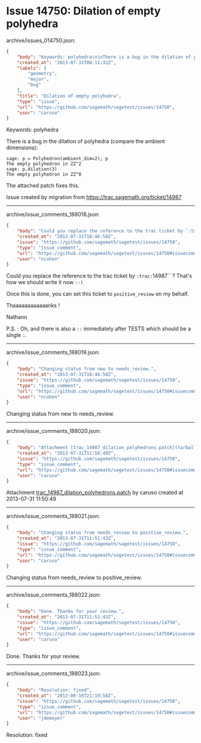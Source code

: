 # Issue 14750: Dilation of empty polyhedra

archive/issues_014750.json:
```json
{
    "body": "Keywords: polyhedra\n\nThere is a bug in the dilation of polyhedra (compare the ambient dimensions):\n\n\n```\nsage: p = Polyhedron(ambient_dim=2); p\nThe empty polyhedron in ZZ^2\nsage: p.dilation(3)\nThe empty polyhedron in ZZ^0\n```\n\n\nThe attached patch fixes this.\n\nIssue created by migration from https://trac.sagemath.org/ticket/14987\n\n",
    "created_at": "2013-07-31T08:11:32Z",
    "labels": [
        "geometry",
        "major",
        "bug"
    ],
    "title": "Dilation of empty polyhedra",
    "type": "issue",
    "url": "https://github.com/sagemath/sagetest/issues/14750",
    "user": "caruso"
}
```
Keywords: polyhedra

There is a bug in the dilation of polyhedra (compare the ambient dimensions):


```
sage: p = Polyhedron(ambient_dim=2); p
The empty polyhedron in ZZ^2
sage: p.dilation(3)
The empty polyhedron in ZZ^0
```


The attached patch fixes this.

Issue created by migration from https://trac.sagemath.org/ticket/14987





---

archive/issue_comments_188018.json:
```json
{
    "body": "Could you replace the reference to the trac ticket by `:trac:`14987`` ? That's how we should write it now `:-)`\n\nOnce this is done, you can set this ticket to `positive_review` on my behalf.\n\nThaaaaaaaaaaaanks !\n\nNathann\n\nP.S. : Oh, and there is also a `::` immediately after TESTS which should be a single `:`.",
    "created_at": "2013-07-31T10:46:50Z",
    "issue": "https://github.com/sagemath/sagetest/issues/14750",
    "type": "issue_comment",
    "url": "https://github.com/sagemath/sagetest/issues/14750#issuecomment-188018",
    "user": "ncohen"
}
```

Could you replace the reference to the trac ticket by `:trac:`14987`` ? That's how we should write it now `:-)`

Once this is done, you can set this ticket to `positive_review` on my behalf.

Thaaaaaaaaaaaanks !

Nathann

P.S. : Oh, and there is also a `::` immediately after TESTS which should be a single `:`.



---

archive/issue_comments_188019.json:
```json
{
    "body": "Changing status from new to needs_review.",
    "created_at": "2013-07-31T10:46:50Z",
    "issue": "https://github.com/sagemath/sagetest/issues/14750",
    "type": "issue_comment",
    "url": "https://github.com/sagemath/sagetest/issues/14750#issuecomment-188019",
    "user": "ncohen"
}
```

Changing status from new to needs_review.



---

archive/issue_comments_188020.json:
```json
{
    "body": "Attachment [trac_14987_dilation_polyhedrons.patch](tarball://root/attachments/some-uuid/ticket14987/trac_14987_dilation_polyhedrons.patch) by caruso created at 2013-07-31 11:50:49",
    "created_at": "2013-07-31T11:50:49Z",
    "issue": "https://github.com/sagemath/sagetest/issues/14750",
    "type": "issue_comment",
    "url": "https://github.com/sagemath/sagetest/issues/14750#issuecomment-188020",
    "user": "caruso"
}
```

Attachment [trac_14987_dilation_polyhedrons.patch](tarball://root/attachments/some-uuid/ticket14987/trac_14987_dilation_polyhedrons.patch) by caruso created at 2013-07-31 11:50:49



---

archive/issue_comments_188021.json:
```json
{
    "body": "Changing status from needs_review to positive_review.",
    "created_at": "2013-07-31T11:51:43Z",
    "issue": "https://github.com/sagemath/sagetest/issues/14750",
    "type": "issue_comment",
    "url": "https://github.com/sagemath/sagetest/issues/14750#issuecomment-188021",
    "user": "caruso"
}
```

Changing status from needs_review to positive_review.



---

archive/issue_comments_188022.json:
```json
{
    "body": "Done. Thanks for your review.",
    "created_at": "2013-07-31T11:51:43Z",
    "issue": "https://github.com/sagemath/sagetest/issues/14750",
    "type": "issue_comment",
    "url": "https://github.com/sagemath/sagetest/issues/14750#issuecomment-188022",
    "user": "caruso"
}
```

Done. Thanks for your review.



---

archive/issue_comments_188023.json:
```json
{
    "body": "Resolution: fixed",
    "created_at": "2013-08-16T21:19:58Z",
    "issue": "https://github.com/sagemath/sagetest/issues/14750",
    "type": "issue_comment",
    "url": "https://github.com/sagemath/sagetest/issues/14750#issuecomment-188023",
    "user": "jdemeyer"
}
```

Resolution: fixed

